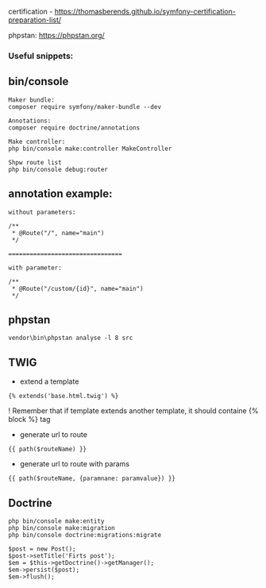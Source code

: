 certification - https://thomasberends.github.io/symfony-certification-preparation-list/

phpstan: https://phpstan.org/

### Useful snippets:

## bin/console

```
Maker bundle:
composer require symfony/maker-bundle --dev

Annotations:
composer require doctrine/annotations

Make controller:
php bin/console make:controller MakeController

Shpw route list
php bin/console debug:router

```

## annotation example:

```
without parameters:

/**
 * @Route("/", name="main")
 */

================================

with parameter:

/**
 * @Route("/custom/{id}", name="main")
 */

```

## phpstan

``
vendor\bin\phpstan analyse -l 8 src
``

## TWIG

- extend a template
```
{% extends('base.html.twig') %}
```
! Remember that if template extends another template, it should containe {% block %} tag

- generate url to route

```
{{ path($routeName) }}
```

- generate url to route with params

```
{{ path($routeName, {paramnane: paramvalue}) }}
```

## Doctrine

```
php bin/console make:entity
php bin/console make:migration
php bin/console doctrine:migrations:migrate

$post = new Post();
$post->setTitle('Firts post');
$em = $this->getDoctrine()->getManager();
$em->persist($post);
$em->flush();
```